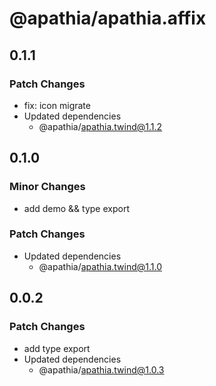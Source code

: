 # @apathia/apathia.affix

## 0.1.1

### Patch Changes

- fix: icon migrate
- Updated dependencies
  - @apathia/apathia.twind@1.1.2

## 0.1.0

### Minor Changes

- add demo && type export

### Patch Changes

- Updated dependencies
  - @apathia/apathia.twind@1.1.0

## 0.0.2

### Patch Changes

- add type export
- Updated dependencies
  - @apathia/apathia.twind@1.0.3

